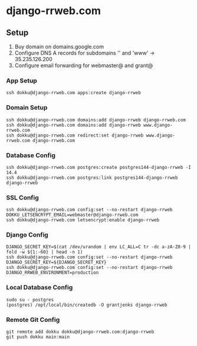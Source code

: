 # django-rrweb.com


## Setup

1. Buy domain on domains.google.com
2. Configure DNS A records for subdomains '' and 'www' -> 35.235.126.200
3. Configure email forwarding for webmaster@ and grant@


### App Setup

```
ssh dokku@django-rrweb.com apps:create django-rrweb
```


### Domain Setup

```
ssh dokku@django-rrweb.com domains:add django-rrweb django-rrweb.com
ssh dokku@django-rrweb.com domains:add django-rrweb www.django-rrweb.com
ssh dokku@django-rrweb.com redirect:set django-rrweb www.django-rrweb.com django-rrweb.com
```


### Database Config

```
ssh dokku@django-rrweb.com postgres:create postgres144-django-rrweb -I 14.4
ssh dokku@django-rrweb.com postgres:link postgres144-django-rrweb django-rrweb
```


### SSL Config

```
ssh dokku@django-rrweb.com config:set --no-restart django-rrweb DOKKU_LETSENCRYPT_EMAIL=webmaster@django-rrweb.com
ssh dokku@django-rrweb.com letsencrypt:enable django-rrweb
```


### Django Config

```
DJANGO_SECRET_KEY=$(cat /dev/urandom | env LC_ALL=C tr -dc a-zA-Z0-9 | fold -w ${1:-60} | head -n 1)
ssh dokku@django-rrweb.com config:set --no-restart django-rrweb DJANGO_SECRET_KEY=${DJANGO_SECRET_KEY}
ssh dokku@django-rrweb.com config:set --no-restart django-rrweb DJANGO_RRWEB_ENVIRONMENT=production
```


### Local Database Config

```
sudo su - postgres
(postgres) /opt/local/bin/createdb -O grantjenks django-rrweb
```


### Remote Git Config

```
git remote add dokku dokku@django-rrweb.com:django-rrweb
git push dokku main:main
```
